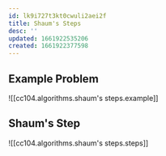```yaml
---
id: lk9i727t3kt0cwuli2aei2f
title: Shaum's Steps
desc: ''
updated: 1661922535206
created: 1661922377598
---
```


## Example Problem

![[cc104.algorithms.shaum's steps.example]]

## Shaum's Step

![[cc104.algorithms.shaum's steps.steps]]
